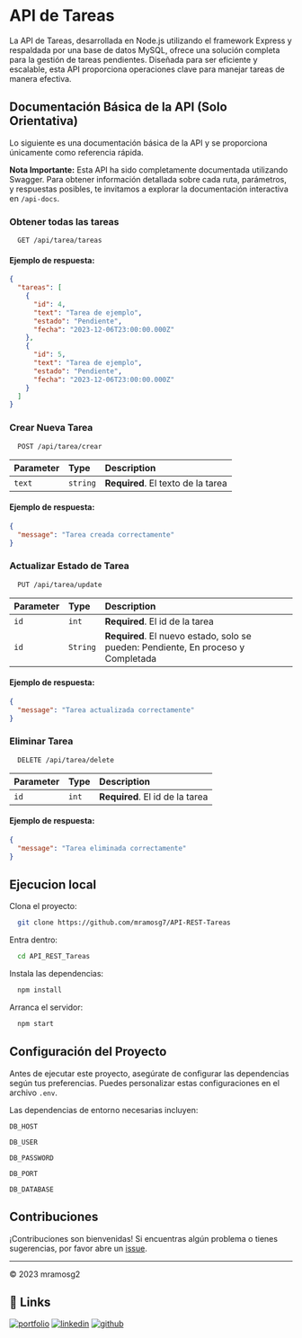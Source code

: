 # API de Tareas

La API de Tareas, desarrollada en Node.js utilizando el framework Express y respaldada por una base de datos MySQL, ofrece una solución completa para la gestión de tareas pendientes. Diseñada para ser eficiente y escalable, esta API proporciona operaciones clave para manejar tareas de manera efectiva.



## Documentación Básica de la API (Solo Orientativa)

Lo siguiente es una documentación básica de la API y se proporciona únicamente como referencia rápida. 

**Nota Importante:** Esta API ha sido completamente documentada utilizando Swagger. Para obtener información detallada sobre cada ruta, parámetros, y respuestas posibles, te invitamos a explorar la documentación interactiva en `/api-docs`.

### Obtener todas las tareas

```
  GET /api/tarea/tareas
```
#### Ejemplo de respuesta: 
```json
{
  "tareas": [
    {
      "id": 4,
      "text": "Tarea de ejemplo",
      "estado": "Pendiente",
      "fecha": "2023-12-06T23:00:00.000Z"
    },
    {
      "id": 5,
      "text": "Tarea de ejemplo",
      "estado": "Pendiente",
      "fecha": "2023-12-06T23:00:00.000Z"
    }
  ]
}
```
### Crear Nueva Tarea

```http
  POST /api/tarea/crear
```
| Parameter | Type     | Description                |
| :-------- | :------- | :------------------------- |
| `text` | `string` | **Required**. El texto de la tarea |

#### Ejemplo de respuesta:  
```json
{
  "message": "Tarea creada correctamente"
}
```

### Actualizar Estado de Tarea

```
  PUT /api/tarea/update
```
| Parameter | Type     | Description                |
| :-------- | :------- | :------------------------- |
| `id` | `int` | **Required**. El id de la tarea |
| `id` | `String` | **Required**. El nuevo estado, solo se pueden: Pendiente, En proceso y Completada |

#### Ejemplo de respuesta: 
```json
{
  "message": "Tarea actualizada correctamente"
}
```

### Eliminar Tarea

```
  DELETE /api/tarea/delete
```
| Parameter | Type     | Description                |
| :-------- | :------- | :------------------------- |
| `id` | `int` | **Required**. El id de la tarea |

#### Ejemplo de respuesta: 
```json
{
  "message": "Tarea eliminada correctamente"
}
```
## Ejecucion local

Clona el proyecto:

```bash
  git clone https://github.com/mramosg7/API-REST-Tareas
```
Entra dentro:

```bash
  cd API_REST_Tareas
```
Instala las dependencias:
```bash
  npm install
```
Arranca el servidor:

```bash
  npm start
```

## Configuración del Proyecto

Antes de ejecutar este proyecto, asegúrate de configurar las dependencias según tus preferencias. Puedes personalizar estas configuraciones en el archivo `.env`.

Las dependencias de entorno necesarias incluyen:

`DB_HOST`

`DB_USER`

`DB_PASSWORD`

`DB_PORT`

`DB_DATABASE`

## Contribuciones

¡Contribuciones son bienvenidas! Si encuentras algún problema o tienes sugerencias, por favor abre un [issue](https://github.com/mramosg7/API-REST-Tareas/issues).

---

© 2023 mramosg2 

## 🔗 Links
[![portfolio](https://img.shields.io/badge/my_portfolio-800080?style=for-the-badge&logo=ko-fi&logoColor=white)](https://katherineoelsner.com/)
[![linkedin](https://img.shields.io/badge/linkedin-0A66C2?style=for-the-badge&logo=linkedin&logoColor=white)](https://www.linkedin.com/)
[![github](https://img.shields.io/badge/github-000?style=for-the-badge&logo=github&logoColor=white)](https://github.com/mramosg7)


